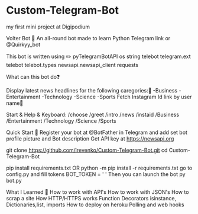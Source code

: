 # Custom-Telegram-Bot
my  first mini project at Digipodium

Volter Bot 🤖
An all-round bot made to learn Python
Telegram link or @Quirkyy_bot


This bot is written using ✏️
pyTelegramBotAPI
os
string
telebot
telegram.ext
telebot
telebot.types
newsapi.newsapi_client
requests

What can this bot do❓

Display latest news headlines for the following caregories:📰
-Business
-Entertainment
-Technology
-Science
-Sports
Fetch Instagram Id link by user name📲


		
Start & Help & Keyboard:
/choose
/greet
/intro
/news
/instaid
/Business
/Entertainment
/Technology
/Science
/Sports

Quick Start 🚀
Register your bot at @BotFather in Telegram and add set bot profile picture and Bot description
Get API key at https://newsapi.org

git clone https://github.com/irevenko/Custom-Telegram-Bot.git
cd Custom-Telegram-Bot

pip install requirements.txt
OR
python -m pip install -r requirements.txt
go to config.py and fill tokens
BOT_TOKEN = ' '
Then you can launch the bot py bot.py

What I Learned 🧠
How to work with API's 
How to work with JSON's 
How to scrap a site 
How HTTP/HTTPS works
Function Decorators
isinstance, Dictionaries,list, imports
How to deploy on heroku
Polling and web hooks




